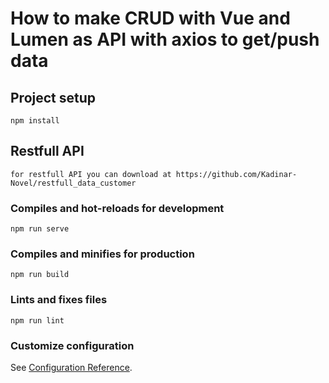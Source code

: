 # How to make CRUD with Vue and Lumen as API with axios to get/push data

## Project setup
```
npm install
```

## Restfull API
```
for restfull API you can download at https://github.com/Kadinar-Novel/restfull_data_customer
```

### Compiles and hot-reloads for development
```
npm run serve
```

### Compiles and minifies for production
```
npm run build
```

### Lints and fixes files
```
npm run lint
```

### Customize configuration
See [Configuration Reference](https://cli.vuejs.org/config/).
